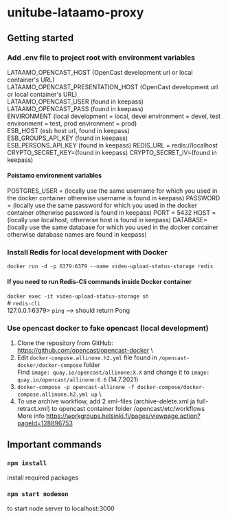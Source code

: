 # unitube-lataamo-proxy

## Getting started

### Add .env file to project root with environment variables
LATAAMO_OPENCAST_HOST (OpenCast development url or local container's URL)\
LATAAMO_OPENCAST_PRESENTATION_HOST (OpenCast development url or local container's URL)\
LATAAMO_OPENCAST_USER (found in keepass)\
LATAAMO_OPENCAST_PASS (found in keepass)\
ENVIRONMENT (local development = local, devel environment = devel, test environment = test, prod environment = prod)\
ESB_HOST (esb host url, found in keepass)\
ESB_GROUPS_API_KEY (found in keepass)\
ESB_PERSONS_API_KEY (found in keepass)
REDIS_URL = redis://localhost
CRYPTO_SECRET_KEY=(found in keepass)
CRYPTO_SECRET_IV=(found in keepass)

#### Poistamo environment variables
POSTGRES_USER = (locally use the same username for which you used in the docker container otherwise username is found in keepass)
PASSWORD = (locally use the same password for which you used in the docker container otherwise password is found in keepass)
PORT = 5432
HOST = (locally use localhost, otherwise host is found in keepass)
DATABASE= (locally use the same database for which you used in the docker container otherwise database names are found in keepass)

### Install Redis for local development with Docker
`docker run -d -p 6379:6379 --name video-upload-status-storage redis`

#### If you need to run Redis-Cli commands inside Docker container
`docker exec -it video-upload-status-storage sh`\
\# `redis-cli`\
127.0.0.1:6379> `ping` --> should return Pong

### Use opencast docker to fake opencast (local development)
1. Clone the repository from GitHub: https://github.com/opencast/opencast-docker \
2. Edit `docker-compose.allinone.h2.yml` file found in `/opencast-docker/docker-compose` folder \
Find `image: quay.io/opencast/allinone:X.X` and change it to `image: quay.io/opencast/allinone:6.6` (14.7.2021)
3. `docker-compose -p opencast-allinone -f docker-compose/docker-compose.allinone.h2.yml up` \
4. To use archive workflow, add 2 xml-files (archive-delete.xml ja full-retract.xml) to opencast container folder /opencast/etc/workflows \
More info https://workgroups.helsinki.fi/pages/viewpage.action?pageId=128896753


## Important commands

### `npm install`
install required packages

### `npm start nodemon`
to start node server to localhost:3000
